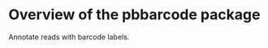 Overview of the pbbarcode package
=================================

Annotate reads with barcode labels.


